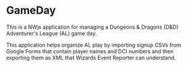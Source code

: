 
# GameDay

This is a NWjs application for managing a Dungeons & Dragons (D&D)
Adventurer's League (AL) game day.

This application helps organize AL play by importing signup CSVs from
Google Forms that contain player names and DCI numbers and then
exporting them as XML that Wizards Event Reporter can understand.


